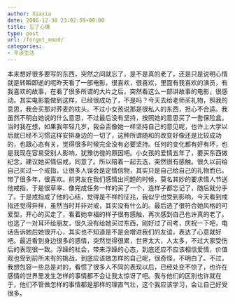 ```yaml
---
author: Xiaxia
date: 2006-12-30 23:02:59+00:00
title: 忘了心情
type: post
url: /forgot_mood/
categories:
- 平淡生活
---
```


本来想好很多要写的东西，突然之间就忘了，是不是真的老了，还是只是说明心情就是转瞬即逝的呢昨天看了一部电影，很喜欢，很喜欢，里面有我喜欢的演员，有我喜欢的故事，在看了很多所谓的大片之后，突然看这么一部讲故事的电影，很感动。其实电影能做到这样，已经很成功了，不是吗？今天去给老师买礼物，照我的意思，我会买那对荞麦的枕头。不过小女孩说那是很私人的东西，担心不合适。我虽然不明白她说的什么意思，不过最后没有坚持，按照她的意思买了一套保险盒。当时我在想，如果我年轻几岁，我会否像她一样坚持自己的意见呢，也许上大学以后就已经不习惯这样安排身边的一切了，这种所谓随和的改变好像还是比较成功的，也跟心态有关，觉得很多时候完全没有必要坚持。任何的变化都有好有坏，也是我现在容易受别人影响，犹豫彷徨的原因吧。小女孩的爱情五年了，要买东西做纪念，建议她买情侣戒，同意了。所以陪着一起去选，突然很有感触。很久以前给自己买过一个戒指，让很多人误会是定情信物，其实只是自己给自己的礼物而已。带了很多年，很喜欢。前男友在我们感情出问题的时候，莫名其妙的要求情人节送他戒指，于是很草率、像完成任务一样的买了一个，连样子都忘记了，随后就分手了。于是戒指成了他的心结，觉得是不祥的征兆，我似乎也受到影响，今天看到戒指还觉得异样，虽然当时并非对戒，其实没有什么的。最后选了很符合她风格的可爱型，开心的买走了，看着她幸福的样子很有感触，再次感到自己也许真的老了。也选了一对耳环给朋友，很久没有给她买过东西，刚好过了司考，庆祝一下吧，电话告诉她后她很开心，其实也不知道是不是会增进我们的友谊，表达了心意就好吧。最近看到身边很多的感情，突然觉得很累，世界太大，人太多，不过大家受伤后的表现很一致。浮躁的社会，带来浮躁的心态，到底还应不应该相信爱情，价值观也受到前所未有的挑战，到底应该做怎样的自己呢，很奇怪，不明白了。不过，我想包容一些总是对的，看惯了很多人不同的表现以后，已经处变不惊了，也许在感情的世界里发生怎样的事情都不会让我太惊讶了吧。我与他们的区别也许就在于，他们不管做怎样的事情都是那样的理直气壮，这个我应该学习，会让自己好受很多。
